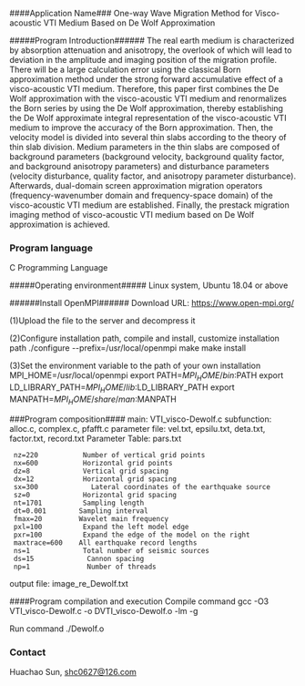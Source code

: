####Application Name###
One-way Wave Migration Method for Visco-acoustic VTI Medium Based on De Wolf Approximation


#####Program Introduction######
The real earth medium is characterized by absorption attenuation and anisotropy, the overlook of which will lead to deviation in the amplitude and imaging position of the migration profile. There will be a large calculation error using the classical Born approximation method under the strong forward accumulative effect of a visco-acoustic VTI medium. Therefore, this paper first combines the De Wolf approximation with the visco-acoustic VTI medium and renormalizes the Born series by using the De Wolf approximation, thereby establishing the De Wolf approximate integral representation of the visco-acoustic VTI medium to improve the accuracy of the Born approximation. Then, the velocity model is divided into several thin slabs according to the theory of thin slab division. Medium parameters in the thin slabs are composed of background parameters (background velocity, background quality factor, and background anisotropy parameters) and disturbance parameters (velocity disturbance, quality factor, and anisotropy parameter disturbance). Afterwards, dual-domain screen approximation migration operators (frequency-wavenumber domain and frequency-space domain) of the visco-acoustic VTI medium are established. Finally, the prestack migration imaging method of visco-acoustic VTI medium based on De Wolf approximation is achieved.


### Program language ###
C Programming Language


#####Operating environment#####
Linux system, Ubuntu 18.04 or above


######Install OpenMPI######
Download URL: https://www.open-mpi.org/

(1)Upload the file to the server and decompress it

(2)Configure installation path, compile and install, customize installation path
./configure --prefix=/usr/local/openmpi
make
make install

(3)Set the environment variable to the path of your own installation
MPI_HOME=/usr/local/openmpi
export PATH=${MPI_HOME}/bin:$PATH
export LD_LIBRARY_PATH=${MPI_HOME}/lib:$LD_LIBRARY_PATH
export MANPATH=${MPI_HOME}/share/man:$MANPATH


###Program composition####
main: VTI_visco-Dewolf.c
subfunction: alloc.c, complex.c, pfafft.c
parameter file: vel.txt, epsilu.txt, deta.txt, factor.txt, record.txt
Parameter Table: pars.txt

     nz=220           Number of vertical grid points
     nx=600           Horizontal grid points
     dz=8             Vertical grid spacing
     dx=12            Horizontal grid spacing
     sx=300             Lateral coordinates of the earthquake source
     sz=0             Horizontal grid spacing
     nt=1701          Sampling length
     dt=0.001        Sampling interval
     fmax=20         Wavelet main frequency
     pxl=100          Expand the left model edge
     pxr=100          Expand the edge of the model on the right
     maxtrace=600    All earthquake record lengths
     ns=1             Total number of seismic sources
     ds=15             Cannon spacing
     np=1              Number of threads

output file: image_re_Dewolf.txt

####Program compilation and execution
Compile command
       gcc -O3 VTI_visco-Dewolf.c -o DVTI_visco-Dewolf.o -lm -g

Run command
       ./Dewolf.o


### Contact ###
Huachao Sun, shc0627@126.com
